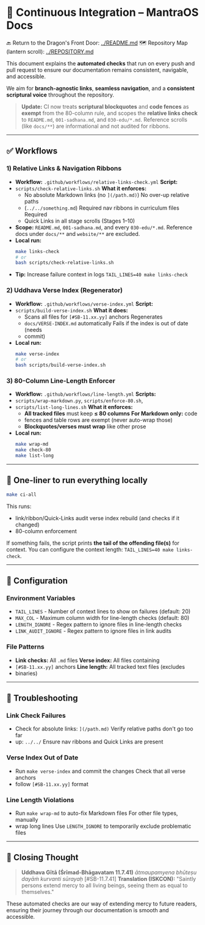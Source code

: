 # 🧪 Continuous Integration – MantraOS Docs

🔙 Return to the Dragon's Front Door: [../README.md](../README.md) 🗺️ Repository
Map (lantern scroll): [../REPOSITORY.md](../REPOSITORY.md)

This document explains the **automated checks** that run on every push and pull
request to ensure our documentation remains consistent, navigable, and
accessible.

We aim for **branch-agnostic links**, **seamless navigation**, and a
**consistent scriptural voice** throughout the repository.

> **Update:** CI now treats **scriptural blockquotes** and **code fences** as
> **exempt** from the 80-column rule, and scopes the **relative links check** to
> `README.md`, `001-sadhana.md`, and `030-edu/*.md`. Reference scrolls (like
> `docs/**`) are informational and not audited for ribbons.

---

## ✅ Workflows

### 1) Relative Links & Navigation Ribbons
- **Workflow:** `.github/workflows/relative-links-check.yml` **Script:**
- `scripts/check-relative-links.sh` **What it enforces:**
  - No absolute Markdown links (no `](/path.md)`) No over-up relative paths
  - (`../../something.md`) Required nav ribbons in curriculum files Required
  - Quick Links in all stage scrolls (Stages 1–10)
- **Scope:** `README.md`, `001-sadhana.md`, and every `030-edu/*.md`.
Reference docs under `docs/**` and `website/**` are excluded.
- **Local run:**
  ```bash
  make links-check
  # or
  bash scripts/check-relative-links.sh
  ```
- **Tip:** Increase failure context in logs
`TAIL_LINES=40 make links-check`

### 2) Uddhava Verse Index (Regenerator)
- **Workflow:** `.github/workflows/verse-index.yml` **Script:**
- `scripts/build-verse-index.sh` **What it does:**
  - Scans all files for `[#SB-11.xx.yy]` anchors Regenerates
  - `docs/VERSE-INDEX.md` automatically Fails if the index is out of date (needs
  - commit)
- **Local run:**
  ```bash
  make verse-index
  # or
  bash scripts/build-verse-index.sh
  ```

### 3) 80-Column Line-Length Enforcer
- **Workflow:** `.github/workflows/line-length.yml` **Scripts:**
- `scripts/wrap-markdown.py`, `scripts/enforce-80.sh`,
- `scripts/list-long-lines.sh` **What it enforces:**
  - **All tracked files** must keep **≤ 80 columns** **For Markdown only:** code
  - fences and table rows are exempt (never auto-wrap those)
  - **Blockquotes/verses must wrap** like other prose
- **Local run:**
  ```bash
  make wrap-md
  make check-80
  make list-long
  ```

---

## 🧷 One-liner to run everything locally

```bash
make ci-all
```

This runs:
- link/ribbon/Quick-Links audit verse index rebuild (and checks if it changed)
- 80-column enforcement

If something fails, the script prints **the tail of the offending file(s)** for
context. You can configure the context length: `TAIL_LINES=40 make links-check`.

---

## 🔧 Configuration

### Environment Variables
- `TAIL_LINES` - Number of context lines to show on failures (default: 20)
- `MAX_COL` - Maximum column width for line-length checks (default: 80)
- `LENGTH_IGNORE` - Regex pattern to ignore files in line-length checks
- `LINK_AUDIT_IGNORE` - Regex pattern to ignore files in link audits

### File Patterns
- **Link checks:** All `.md` files **Verse index:** All files containing
- `[#SB-11.xx.yy]` anchors **Line length:** All tracked text files (excludes
- binaries)

---

## 🚨 Troubleshooting

### Link Check Failures
- Check for absolute links: `](/path.md)` Verify relative paths don't go too far
- up: `../../` Ensure nav ribbons and Quick Links are present

### Verse Index Out of Date
- Run `make verse-index` and commit the changes Check that all verse anchors
- follow `[#SB-11.xx.yy]` format

### Line Length Violations
- Run `make wrap-md` to auto-fix Markdown files For other file types, manually
- wrap long lines Use `LENGTH_IGNORE` to temporarily exclude problematic files

---

## 🙏 Closing Thought

> **Uddhava Gītā (Śrīmad-Bhāgavatam 11.7.41)** *ātmaupamyena bhūteṣu dayāṁ
> kurvanti sūrayaḥ* [#SB-11.7.41] **Translation (ISKCON):** "Saintly persons
> extend mercy to all living beings,
seeing them as equal to themselves."

These automated checks are our way of extending mercy to future readers,
ensuring their journey through our documentation is smooth and accessible.
